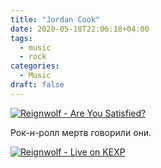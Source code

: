```yaml
---
title: "Jordan Cook"
date: 2020-05-18T22:06:18+04:00
tags:
  - music
  - rock
categories:
  - Music
draft: false
---
```


[![Reignwolf - Are You Satisfied?](http://img.youtube.com/vi/sPuHJPP2AoA/sddefault.jpg)](http://www.youtube.com/watch?v=sPuHJPP2AoA)

Рок-н-ролл мертв говорили они.
<!--more-->

[![Reignwolf - Live on KEXP](http://img.youtube.com/vi/gJo5ieZeXcg/sddefault.jpg)](http://www.youtube.com/watch?v=gJo5ieZeXcg)